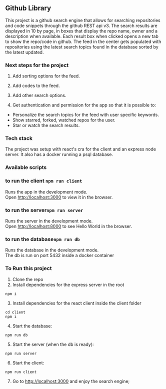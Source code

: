 ## Github Library

This project is a github search engine that allows for searching repositories and code snippets through the github REST api v3.
The search results are displayed in 10 by page, in boxes that display the repo name, owner and a description when available. Each result box when clicked opens a new tab to show the repo/code in github.
The feed in the center gets populated with repositories using the latest search topics found in the database sorted by the latest updated.

### Next steps for the project

1.  Add sorting options for the feed.

2.  Add codes to the feed.

3.  Add other search options.

4.  Get authentication and permission for the app so that it is possible to:

- Personalize the search topics for the feed with user specific keywords.
- Show starred, forked, watched repos for the user.
- Star or watch the search results.

### Tech stack

The project was setup with react's cra for the client and an express node server. It also has a docker running a psql database.

### Available scripts

### to run the client `npm run client`

Runs the app in the development mode.<br>
Open [http://localhost:3000](http://localhost:3000) to view it in the browser.

### to run the server`npm run server`

Runs the server in the development mode.<br>
Open [http://localhost:8000](http://localhost:8000) to see Hello World in the browser.

### to run the database`npm run db`

Runs the database in the development mode.<br>
The db is run on port 5432 inside a docker container

### To Run this project

1.  Clone the repo
2.  Install dependencies for the express server in the root

```
npm i
```

3.  Install dependencies for the react client inside the client folder

```
cd client
npm i
```

4.  Start the database:

```
npm run db
```

5.  Start the server (when the db is ready):

```
npm run server
```

6.  Start the client:

```
npm run client
```

7.  Go to [http://localhost:3000](http://localhost:3000) and enjoy the search engine;
